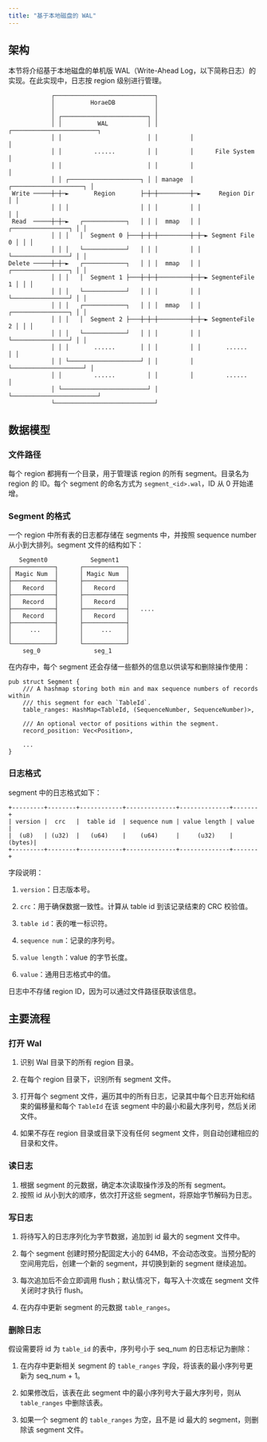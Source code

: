 ```yaml
---
title: "基于本地磁盘的 WAL"
---
```


## 架构

本节将介绍基于本地磁盘的单机版 WAL（Write-Ahead Log，以下简称日志）的实现。在此实现中，日志按 region 级别进行管理。

```
            ┌────────────────────────────┐
            │          HoraeDB           │
            │                            │
            │ ┌────────────────────────┐ │
            │ │          WAL           │ │         ┌────────────────────────┐
            │ │                        │ │         │                        │
            │ │         ......         │ │         │      File System       │
            │ │                        │ │         │                        │
            │ │ ┌────────────────────┐ │ │ manage  │ ┌────────────────────┐ │
 Write ─────┼─┼─►       Region       ├─┼─┼─────────┼─►     Region Dir     │ │
            │ │ │                    │ │ │         │ │                    │ │
 Read  ─────┼─┼─►   ┌────────────┐   │ │ │  mmap   │ │ ┌────────────────┐ │ │
            │ │ │   │  Segment 0 ├───┼─┼─┼─────────┼─┼─► Segment File 0 │ │ │
            │ │ │   └────────────┘   │ │ │         │ │ └────────────────┘ │ │
Delete ─────┼─┼─►   ┌────────────┐   │ │ │  mmap   │ │ ┌────────────────┐ │ │
            │ │ │   │  Segment 1 ├───┼─┼─┼─────────┼─┼─► SegmenteFile 1 │ │ │
            │ │ │   └────────────┘   │ │ │         │ │ └────────────────┘ │ │
            │ │ │   ┌────────────┐   │ │ │  mmap   │ │ ┌────────────────┐ │ │
            │ │ │   │  Segment 2 ├───┼─┼─┼─────────┼─┼─► SegmenteFile 2 │ │ │
            │ │ │   └────────────┘   │ │ │         │ │ └────────────────┘ │ │
            │ │ │       ......       │ │ │         │ │       ......       │ │
            │ │ └────────────────────┘ │ │         │ └────────────────────┘ │
            │ │         ......         │ │         │         ......         │
            │ └────────────────────────┘ │         └────────────────────────┘
            └────────────────────────────┘
```

## 数据模型

### 文件路径

每个 region 都拥有一个目录，用于管理该 region 的所有 segment。目录名为 region 的 ID。每个 segment 的命名方式为 `segment_<id>.wal`，ID 从 0 开始递增。

### Segment 的格式

一个 region 中所有表的日志都存储在 segments 中，并按照 sequence number 从小到大排列。segment 文件的结构如下：

```
   Segment0            Segment1
┌────────────┐      ┌────────────┐
│ Magic Num  │      │ Magic Num  │
├────────────┤      ├────────────┤
│   Record   │      │   Record   │
├────────────┤      ├────────────┤
│   Record   │      │   Record   │
├────────────┤      ├────────────┤   ....
│   Record   │      │   Record   │
├────────────┤      ├────────────┤
│     ...    │      │     ...    │
│            │      │            │
└────────────┘      └────────────┘
    seg_0               seg_1
```

在内存中，每个 segment 还会存储一些额外的信息以供读写和删除操作使用：

```
pub struct Segment {
    /// A hashmap storing both min and max sequence numbers of records within
    /// this segment for each `TableId`.
    table_ranges: HashMap<TableId, (SequenceNumber, SequenceNumber)>,

    /// An optional vector of positions within the segment.
    record_position: Vec<Position>,

    ...
}
```

### 日志格式

segment 中的日志格式如下：

```
+---------+--------+------------+--------------+--------------+-------+
| version |  crc   |  table id  | sequence num | value length | value |
|  (u8)   | (u32)  |   (u64)    |    (u64)     |     (u32)    |(bytes)|
+---------+--------+------------+--------------+--------------+-------+
```

字段说明：

1. `version`：日志版本号。

2. `crc`：用于确保数据一致性。计算从 table id 到该记录结束的 CRC 校验值。

3. `table id`：表的唯一标识符。

4. `sequence num`：记录的序列号。

5. `value length`：value 的字节长度。

6. `value`：通用日志格式中的值。

日志中不存储 region ID，因为可以通过文件路径获取该信息。

## 主要流程

### 打开 Wal

1. 识别 Wal 目录下的所有 region 目录。

2. 在每个 region 目录下，识别所有 segment 文件。

3. 打开每个 segment 文件，遍历其中的所有日志，记录其中每个日志开始和结束的偏移量和每个 `TableId` 在该 segment 中的最小和最大序列号，然后关闭文件。

4. 如果不存在 region 目录或目录下没有任何 segment 文件，则自动创建相应的目录和文件。

### 读日志

1. 根据 segment 的元数据，确定本次读取操作涉及的所有 segment。
2. 按照 id 从小到大的顺序，依次打开这些 segment，将原始字节解码为日志。

### 写日志

1. 将待写入的日志序列化为字节数据，追加到 id 最大的 segment 文件中。
2. 每个 segment 创建时预分配固定大小的 64MB，不会动态改变。当预分配的空间用完后，创建一个新的 segment，并切换到新的 segment 继续追加。

3. 每次追加后不会立即调用 flush；默认情况下，每写入十次或在 segment 文件关闭时才执行 flush。

4. 在内存中更新 segment 的元数据 `table_ranges`。

### 删除日志

假设需要将 id 为 `table_id` 的表中，序列号小于 seq_num 的日志标记为删除：

1. 在内存中更新相关 segment 的 `table_ranges` 字段，将该表的最小序列号更新为 seq_num + 1。

2. 如果修改后，该表在此 segment 中的最小序列号大于最大序列号，则从 `table_ranges` 中删除该表。

3. 如果一个 segment 的 `table_ranges` 为空，且不是 id 最大的 segment，则删除该 segment 文件。
